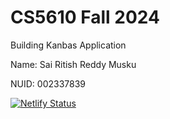 # CS5610 Fall 2024

Building Kanbas Application

Name: Sai Ritish Reddy Musku

NUID: 002337839


[![Netlify Status](https://api.netlify.com/api/v1/badges/a492479c-7853-48d8-b7b1-dfbe081f938e/deploy-status)](https://app.netlify.com/sites/kanbas-ritish/deploys)

